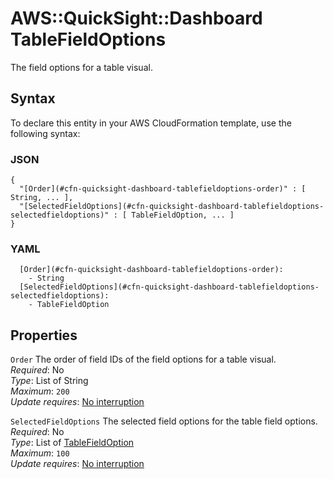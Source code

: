 # AWS::QuickSight::Dashboard TableFieldOptions<a name="aws-properties-quicksight-dashboard-tablefieldoptions"></a>

The field options for a table visual\.

## Syntax<a name="aws-properties-quicksight-dashboard-tablefieldoptions-syntax"></a>

To declare this entity in your AWS CloudFormation template, use the following syntax:

### JSON<a name="aws-properties-quicksight-dashboard-tablefieldoptions-syntax.json"></a>

```
{
  "[Order](#cfn-quicksight-dashboard-tablefieldoptions-order)" : [ String, ... ],
  "[SelectedFieldOptions](#cfn-quicksight-dashboard-tablefieldoptions-selectedfieldoptions)" : [ TableFieldOption, ... ]
}
```

### YAML<a name="aws-properties-quicksight-dashboard-tablefieldoptions-syntax.yaml"></a>

```
  [Order](#cfn-quicksight-dashboard-tablefieldoptions-order): 
    - String
  [SelectedFieldOptions](#cfn-quicksight-dashboard-tablefieldoptions-selectedfieldoptions): 
    - TableFieldOption
```

## Properties<a name="aws-properties-quicksight-dashboard-tablefieldoptions-properties"></a>

`Order`  <a name="cfn-quicksight-dashboard-tablefieldoptions-order"></a>
The order of field IDs of the field options for a table visual\.  
*Required*: No  
*Type*: List of String  
*Maximum*: `200`  
*Update requires*: [No interruption](https://docs.aws.amazon.com/AWSCloudFormation/latest/UserGuide/using-cfn-updating-stacks-update-behaviors.html#update-no-interrupt)

`SelectedFieldOptions`  <a name="cfn-quicksight-dashboard-tablefieldoptions-selectedfieldoptions"></a>
The selected field options for the table field options\.  
*Required*: No  
*Type*: List of [TableFieldOption](aws-properties-quicksight-dashboard-tablefieldoption.md)  
*Maximum*: `100`  
*Update requires*: [No interruption](https://docs.aws.amazon.com/AWSCloudFormation/latest/UserGuide/using-cfn-updating-stacks-update-behaviors.html#update-no-interrupt)
